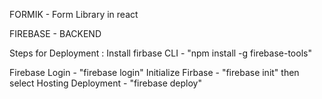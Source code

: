 FORMIK - Form Library in react

FIREBASE - BACKEND

Steps for Deployment :
Install firbase CLI - "npm install -g firebase-tools"

Firebase Login - "firebase login"
Initialize Firbase - "firebase init" then select Hosting
Deployment - "firebase deploy"